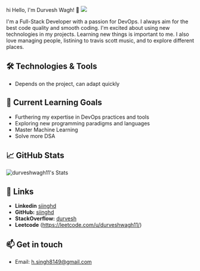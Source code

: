 hi Hello, I'm Durvesh Wagh! 👋 ![](![](https://hit.yhype.me/github/profile?user_id=69915640))


I'm a Full-Stack Developer with a passion for DevOps. I always aim for the best code quality and smooth coding. I'm excited about using new technologies in my projects. Learning new things is important to me. I also love managing people, listining to travis scott music, and to explore different places.

## 🛠️ Technologies & Tools

- Depends on the project, can adapt quickly

## 🌱 Current Learning Goals

- Furthering my expertise in DevOps practices and tools
- Exploring new programming paradigms and languages
- Master Machine Learning
- Solve more DSA

## 📈 GitHub Stats
![durveshwagh11's Stats](https://github-readme-stats.vercel.app/api?username=durveshwagh11&theme=radical&show_icons=true&hide_border=false&count_private=true)

## 🔗 Links

- **Linkedin** [siinghd]([https://gitlab.com/siinghd](https://www.linkedin.com/in/durvesh-wagh/))
- **GitHub:** [siinghd](https://github.com/durveshwagh11)
- **StackOverflow:** [durvesh]([https://stackoverflow.com/users/9386720/singh](https://stackoverflow.com/users/20981342/durvesh-wagh))
- **Leetcode** (https://leetcode.com/u/durveshwagh11/)


## 📫 Get in touch

- Email: h.singh8149@gmail.com
